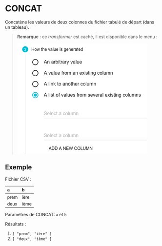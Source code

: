 # CONCAT

Concatène les valeurs de deux colonnes du fichier tabulé de départ \(dans un tableau\).

> **Remarque** : ce _transformer_ est caché, il est disponible dans le menu :
>
> ![Deuxi&#xE8;me partie du menu](../../../.gitbook/assets/adminmodeleconcat.png)

## Exemple

Fichier CSV :

| a | b |
| :--- | :--- |
| prem | ière |
| deux | ième |

Paramètres de CONCAT: `a` et `b`

Résultats :

1. `[ "prem", "ière" ]`
2. `[ "deux", "ième" ]`

